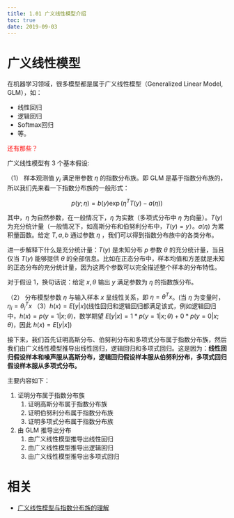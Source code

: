 ```yaml
---
title: 1.01 广义线性模型介绍
toc: true
date: 2019-09-03
---
```

# 广义线性模型

在机器学习领域，很多模型都是属于广义线性模型（Generalized Linear Model, GLM），如：

- 线性回归
- 逻辑回归
- Softmax回归
- 等。

<span style="color:red;">还有那些？</span>

广义线性模型有 3 个基本假设:

（1） 样本观测值 $y_{i}$ 满足带参数 $\eta$ 的指数分布族。即 GLM 是基于指数分布族的，所以我们先来看一下指数分布族的一般形式：

$$
p(y ; \eta)=b(y) \exp \left(\eta^{T} T(y)-a(\eta)\right)
$$

其中，$\eta$ 为自然参数，在一般情况下，$\eta$ 为实数（多项式分布中 $\eta$ 为向量）。$T(y)$ 为充分统计量（一般情况下，如高斯分布和伯努利分布中，$T(y)=y$）。$a(\eta)$ 为累积量函数。给定 $T, a, b$ 通过参数 $\eta$ ，我们可以得到指数分布族中的各类分布。

进一步解释下什么是充分统计量：$T(y)$ 是未知分布 $p$ 参数 $\theta$ 的充分统计量，当且仅当 $T(y)$ 能够提供 $\theta$ 的全部信息。比如在正态分布中，样本均值和方差就是未知的正态分布的充分统计量，因为这两个参数可以完全描述整个样本的分布特性。

对于假设 1，换句话说：给定 $x, \theta$ 输出 $y$ 满足参数为 $\eta$ 的指数族分布。

（2） 分布模型参数 $\eta$ 与输入样本 $x$ 呈线性关系，即 $\eta=\theta^{T} x$。(当 $\eta$ 为变量时，$\eta_{i}=\theta_{i}^{T} x$
（3）$h(x)=E[y | x]$(线性回归和逻辑回归都满足该式，例如逻辑回归中，$h(x)=p(y=1 | x ; \theta)$，数学期望 $E[y | x]=1 * p(y=1 | x ; \theta)+0 * p(y=0 | x ; \theta)$，因此 $h(x)=E[y | x]$)

接下来，我们首先证明高斯分布、伯努利分布和多项式分布属于指数分布族，然后我们由广义线性模型推导出线性回归，逻辑回归和多项式回归。这是因为：**线性回归假设样本和噪声服从高斯分布，逻辑回归假设样本服从伯努利分布，多项式回归假设样本服从多项式分布。**

主要内容如下：

1. 证明分布属于指数分布族
    1. 证明高斯分布属于指数分布族
    1. 证明伯努利分布属于指数分布族
    1. 证明多项式分布属于指数分布族
1. 由 GLM 推导出分布
    1. 由广义线性模型推导出线性回归
    1. 由广义线性模型推导出逻辑回归
    1. 由广义线性模型推导出多项式回归






# 相关

- [广义线性模型与指数分布族的理解](https://blog.csdn.net/anshuai_aw1/article/details/84069600)
